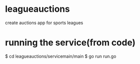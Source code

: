 # leagueauctions
create auctions app for sports leagues

# running the service(from code)
$ cd leagueauctions/servicemain/main
$ go run run.go